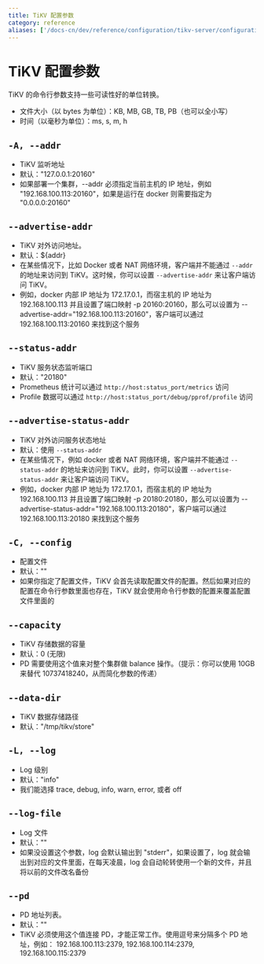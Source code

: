 ```yaml
---
title: TiKV 配置参数
category: reference
aliases: ['/docs-cn/dev/reference/configuration/tikv-server/configuration/']
---
```


# TiKV 配置参数

TiKV 的命令行参数支持一些可读性好的单位转换。

+ 文件大小（以 bytes 为单位）：KB, MB, GB, TB, PB（也可以全小写）
+ 时间（以毫秒为单位）：ms, s, m, h

## `-A, --addr`

+ TiKV 监听地址
+ 默认："127.0.0.1:20160"
+ 如果部署一个集群，\-\-addr 必须指定当前主机的 IP 地址，例如 "192.168.100.113:20160"，如果是运行在 docker 则需要指定为 "0.0.0.0:20160"

## `--advertise-addr`

+ TiKV 对外访问地址。
+ 默认：${addr}
+ 在某些情况下，比如 Docker 或者 NAT 网络环境，客户端并不能通过 `--addr` 的地址来访问到 TiKV。这时候，你可以设置 `--advertise-addr` 来让客户端访问 TiKV。
+ 例如，docker 内部 IP 地址为 172.17.0.1，而宿主机的 IP 地址为 192.168.100.113 并且设置了端口映射 -p 20160:20160，那么可以设置为 \-\-advertise-addr="192.168.100.113:20160"，客户端可以通过 192.168.100.113:20160 来找到这个服务

## `--status-addr`

+ TiKV 服务状态监听端口
+ 默认："20180"
+ Prometheus 统计可以通过 `http://host:status_port/metrics` 访问
+ Profile 数据可以通过 `http://host:status_port/debug/pprof/profile` 访问

## `--advertise-status-addr`

+ TiKV 对外访问服务状态地址
+ 默认：使用 `--status-addr`
+ 在某些情况下，例如 docker 或者 NAT 网络环境，客户端并不能通过 `--status-addr` 的地址来访问到 TiKV。此时，你可以设置 `--advertise-status-addr` 来让客户端访问 TiKV。
+ 例如，docker 内部 IP 地址为 172.17.0.1，而宿主机的 IP 地址为 192.168.100.113 并且设置了端口映射 -p 20180:20180，那么可以设置为 \-\-advertise-status-addr="192.168.100.113:20180"，客户端可以通过 192.168.100.113:20180 来找到这个服务

## `-C, --config`

+ 配置文件
+ 默认：""
+ 如果你指定了配置文件，TiKV 会首先读取配置文件的配置。然后如果对应的配置在命令行参数里面也存在，TiKV 就会使用命令行参数的配置来覆盖配置文件里面的

## `--capacity`

+ TiKV 存储数据的容量
+ 默认：0 (无限)
+ PD 需要使用这个值来对整个集群做 balance 操作。（提示：你可以使用 10GB 来替代 10737418240，从而简化参数的传递）

## `--data-dir`

+ TiKV 数据存储路径
+ 默认："/tmp/tikv/store"

## `-L, --log`

+ Log 级别
+ 默认："info"
+ 我们能选择 trace, debug, info, warn, error, 或者 off

## `--log-file`

+ Log 文件
+ 默认：""
+ 如果没设置这个参数，log 会默认输出到 "stderr"，如果设置了，log 就会输出到对应的文件里面，在每天凌晨，log 会自动轮转使用一个新的文件，并且将以前的文件改名备份

## `--pd`

+ PD 地址列表。
+ 默认：""
+ TiKV 必须使用这个值连接 PD，才能正常工作。使用逗号来分隔多个 PD 地址，例如：
  192.168.100.113:2379, 192.168.100.114:2379, 192.168.100.115:2379
